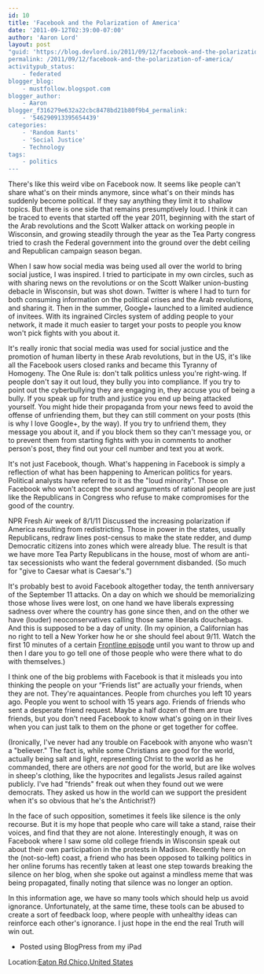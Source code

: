 ```yaml
---
id: 10
title: 'Facebook and the Polarization of America'
date: '2011-09-12T02:39:00-07:00'
author: 'Aaron Lord'
layout: post
"guid: 'https://blog.devlord.io/2011/09/12/facebook-and-the-polarization-of-america/'
permalink: /2011/09/12/facebook-and-the-polarization-of-america/
activitypub_status:
    - federated
blogger_blog:
    - mustfollow.blogspot.com
blogger_author:
    - Aaron
blogger_f316279e632a22cbc8478bd21b80f9b4_permalink:
    - '546290913395654439'
categories:
    - 'Random Rants'
    - 'Social Justice'
    - Technology
tags:
    - politics
---
```


There's like this weird vibe on Facebook now. It seems like people can't share what's on their minds anymore, since what's on their minds has suddenly become political. If they say anything they limit it to shallow topics. But there is one side that remains presumptively loud. I think it can be traced to events that started off the year 2011, beginning with the start of the Arab revolutions and the Scott Walker attack on working people in Wisconsin, and growing steadily through the year as the Tea Party congress tried to crash the Federal government into the ground over the debt ceiling and Republican campaign season began.

When I saw how social media was being used all over the world to bring social justice, I was inspired. I tried to participate in my own circles, such as with sharing news on the revolutions or on the Scott Walker union-busting debacle in Wisconsin, but was shot down. Twitter is where I had to turn for both consuming information on the political crises and the Arab revolutions, and sharing it. Then in the summer, Google+ launched to a limited audience of invitees. With its ingrained Circles system of adding people to your network, it made it much easier to target your posts to people you know won't pick fights with you about it.
<!--I've offended a great deal of people on Facebook, and unfriending people hasn't gone over too well. (I do tend to unfriend Glenn Beck fans who don't keep their fanhood to themselves.) My wife had enough of it and deactivated her Facebook account entirely.-->
It's really ironic that social media was used for social justice and the promotion of human liberty in these Arab revolutions, but in the US, it's like all the Facebook users closed ranks and became this Tyranny of Homogeny. The One Rule is: don't talk politics unless you're right-wing. If people don't say it out loud, they bully you into compliance. If you try to point out the cyberbullying they are engaging in, they accuse you of being a bully. If you speak up for truth and justice you end up being attacked yourself. You might hide their propaganda from your news feed to avoid the offense of unfriending them, but they can still comment on your posts (this is why I love Google+, by the way). If you try to unfriend them, they message you about it, and if you block them so they can't message you, or to prevent them from starting fights with you in comments to another person's post, they find out your cell number and text you at work.

It's not just Facebook, though. What's happening in Facebook is simply a reflection of what has been happening to American politics for years. Political analysts have referred to it as the "loud minority". Those on Facebook who won't accept the sound arguments of rational people are just like the Republicans in Congress who refuse to make compromises for the good of the country.

NPR Fresh Air week of 8/1/11 Discussed the increasing polarization if America resulting from redistricting. Those in power in the states, usually Republicans, redraw lines post-census to make the state redder, and dump Democratic citizens into zones which were already blue. The result is that we have more Tea Party Republicans in the house, most of whom are anti-tax secessionists who want the federal government disbanded. (So much for "give to Caesar what is Caesar's.")

It's probably best to avoid Facebook altogether today, the tenth anniversary of the September 11 attacks. On a day on which we should be memorializing those whose lives were lost, on one hand we have liberals expressing sadness over where the country has gone since then, and on the other we have (louder) neoconservatives calling those same liberals douchebags. And this is supposed to be a day of unity. (In my opinion, a Californian has no right to tell a New Yorker how he or she should feel about 9/11. Watch the first 10 minutes of a certain <a href="http://www.pbs.org/wgbh/pages/frontline/shows/faith/view/">Frontline episode</a> until you want to throw up and then I dare you to go tell one of those people who were there what to do with themselves.)

I think one of the big problems with Facebook is that it misleads you into thinking the people on your “Friends list” are actually your friends, when they are not. They're aquaintances. People from churches you left 10 years ago. People you went to school with 15 years ago. Friends of friends who sent a desperate friend request. Maybe a half dozen of them are true friends, but you don't need Facebook to know what's going on in their lives when you can just talk to them on the phone or get together for coffee.

(Ironically, I've never had any trouble on Facebook with anyone who wasn't a "believer." The fact is, while some Christians are good for the world, actually being salt and light, representing Christ to the world as he commanded, there are others are <em>not</em> good for the world, but are like wolves in sheep's clothing, like the hypocrites and legalists Jesus railed against publicly. I've had "friends" freak out when they found out we were democrats. They asked us how in the world can we support the president when it's so obvious that he's the Antichrist?)

In the face of such opposition, sometimes it feels like silence is the only recourse. But it is my hope that people who care will take a stand, raise their voices, and find that they are not alone. Interestingly enough, it was on Facebook where I saw some old college friends in Wisconsin speak out about their own participation in the protests in Madison. Recently here on the (not-so-left) coast, a friend who has been opposed to talking politics in her online forums has recently taken at least one step towards breaking the silence on her blog, when she spoke out against a mindless meme that was being propagated, finally noting that silence was no longer an option.

In this information age, we have so many tools which should help us avoid ignorance. Unfortunately, at the same time, these tools can be abused to create a sort of feedback loop, where people with unhealthy ideas can reinforce each other's ignorance. I just hope in the end the real Truth will win out.

- Posted using BlogPress from my iPad
<p class="blogpress_location">Location:<a href="http://maps.google.com/maps?q=Eaton%20Rd,Chico,United%20States%4039.768641%2C-121.831300&amp;z=10">Eaton Rd,Chico,United States</a></p>

<div class="blogger-post-footer"><img alt="" width="1" height="1" /></div>